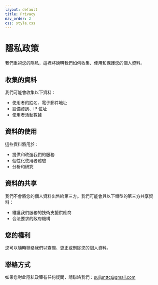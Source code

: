 ```yaml
---
layout: default
title: Privacy
nav_order: 2
css: style.css
---
```


<head>
  <link rel="stylesheet" href="assets/css/styles.css">
</head>


# 隱私政策

我們重視您的隱私，這裡將說明我們如何收集、使用和保護您的個人資料。

## 收集的資料
我們可能會收集以下資料：
- 使用者的姓名、電子郵件地址
- 設備資訊、IP 位址
- 使用者活動數據

## 資料的使用
這些資料將用於：
- 提供和改進我們的服務
- 個性化使用者體驗
- 分析和研究

## 資料的共享
我們不會將您的個人資料出售給第三方。我們可能會與以下類型的第三方共享資料：
- 維護我們服務的技術支援供應商
- 合法要求的政府機構

## 您的權利
您可以隨時聯絡我們以查閱、更正或刪除您的個人資料。

## 聯絡方式
如果您對此隱私政策有任何疑問，請聯絡我們：suijunttc@gmail.com


